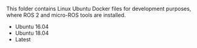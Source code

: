 This folder contains Linux Ubuntu Docker files for development purposes, where ROS 2 and micro-ROS tools are installed.

+ Ubuntu 16.04
+ Ubuntu 18.04
+ Latest

